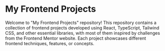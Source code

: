 # My Frontend Projects

Welcome to "My Frontend Projects" repository! This repository contains a collection of frontend projects developed using React, TypeScript, Tailwind CSS, and other essential libraries, with most of them inspired by challenges from the Frontend Mentor website. Each project showcases different frontend techniques, features, or concepts.

